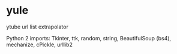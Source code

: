 # yule
ytube url list extrapolator 

Python 2
imports: Tkinter, ttk, random, string, BeautifulSoup (bs4), mechanize, cPickle, urllib2

